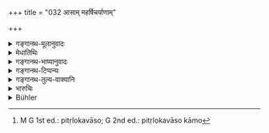 +++
title = "032 आसाम् महर्षिचर्याणाम्"

+++

<details><summary>गङ्गानथ-मूलानुवादः</summary>

Having discarded his body by one of these methods adopted by the Great Sages, the Brāhmaṇa, with sorrow and fear departed, becomes exalted in the region of Brahman.—(32).
</details>

<details><summary>मेधातिथिः</summary>

पूर्वोक्तानि तपांसि महाप्रस्थानं चानन्तरोक्तं **महर्षिचर्या** । **आसाम् अन्यतमया** नदीप्रवेशेन भृगुप्रपतनेनाग्निप्रवेशेनाहारनिवृत्त्या वा शरीरं त्यजेत् । अस्य फलं **वीतशोकभयस्य** **ब्रह्मलोक**प्राप्तिः । नरकादिदुःखानुभवः शोकः । भयं नरकं गमिष्यामीति । तद् अस्य व्येति । अव्यवधानेनैव, नार्चिरादिक्रमेण, ब्रह्मलोकं प्राप्नोति । इह स्थानविशेषो ब्रह्मलोकः, स्वर्गाद् अपि निरतिशयस् तत्र **महीयते** पूज्यमान आस्ते । न तु ब्रह्मणः स्वाराज्यं प्राप्नोति, लोकग्रहणात् । चतुर्थे ह्य् आश्रमे मोक्षं वक्ष्यति । 

- न केवलकर्मकृतो मोक्ष <u>इत्य् आहुः</u> ।

- <u>ननु</u> चास्याप्य् उक्तम् "विविधाश् चौपनिषदीर् आत्मसंसिद्धये स्रुतीः" (म्ध् ६.२९) इति । आत्मसंसिद्धिश् च आत्मोपासनतया तद्भावापत्तिः । न ह्य् अन्यः संसिद्धिशब्दस्यार्थ उपपद्यते । औपनिषदीषु श्रुतिषु तद्भाव्यं योगिनाम् आत्मानम् "ब्रह्मसंश्थो ऽमृतत्वम् एति" (छु २.२३.१) इति च । अथ सायुज्यं गच्छतीत्यादि (छु २.२०.२) ।

- <u>अथोच्यते</u> । अन्या अपि तपःसिद्धयः श्रूयन्ते । "स यदि पितृलोककामो[^९] भवति" (छु ८.२.१) इत्यादि संकल्पितार्थोपपादिता सार्ष्टिता सालोक्यं च पुरुषस्य भविष्यति । न पुनर् मोक्ष इति । 


[^९]:
     M G 1st ed.: pitṛlokavāso; G 2nd ed.: pitṛlokavāso kāmo

- <u>तद् अयुक्तं</u> विशेषाभावात् । यथैव परिमितफलासूपासनास्व् अधिक्रियते एवम् अमृतत्वप्राप्ताव् अपि । न क्वचिच् छ्रूयते परिव्राजकेनैवोपासनान्य् अद्वैतविषयाणि कर्तव्यानि ।

- <u>ननु</u> च "त्रयो धर्मस्कन्धाः" इत्य् उपक्रम्य "यज्ञो ऽध्ययनं दानम्" (छु २.२३.१) इत्य् अनेन गृहस्थधर्मा उक्ताः । "तप एव" इत्य् अनेन वानप्रस्थः । "ब्रह्मचार्य् आचार्यकुलवासी" इत्य् अनेन नैष्ठिकः । "ब्रह्मसंस्थः" इत्य् अनेन परिव्राजकः । एतेषां त्रयाणां पुण्यलोका उक्ताः । पारिशेष्याद् एतद्व्यतिरिक्तस्यामृतत्वम् ।

- <u>नैवम्</u> । ब्रह्मणि संतिष्ठते प्रयतते तत्परस्य ब्रह्मसंस्थस्य यौगिकत्वाद् अस्य शब्दस्य । 

- <u>ननु</u> च यदि सर्वेषाम् अधिकारस् तदैतावद् एव वक्तव्यम् "ब्रह्मसंस्थो ऽमृतत्वम् एति" (छु २.२३.१) इति ।

- <u>नैवम्</u> । आश्रमाणां स्वविधिवाक्यावगतं फलं संपत्क्षयिणः "पुण्यलोका भवन्ति" ति ब्रह्मसंस्थस्य तदाश्रमावस्थितस्यैवामृतत्वम् अपुनरावृत्तिलक्षणं विधीयते । 

- <u>ननु</u> चाद्वैतरूपं ब्रह्मेत्य् आत्मविदः । स च निवृत्तकर्माख्यः । आश्रमाश् च प्रवृत्तमार्गाख्याः क्रियाकारकफलभेदानुष्ठानात्मकाः । तत्राद्वैतात्मविज्ञाने समानभेदाश्रयाणि च गृहस्थाद्यग्निहोत्रकर्मादीनीति परस्परविरोधः ।

- <u>अत्रोच्यते</u> । समानम् एतत् पारिव्राज्ये ऽपि यमनियमानाम् इष्टत्वात् ते च भेदाश्रयाः ।

- <u>अथाप्य्</u> उच्येत कर्मसंन्यासिनो निवृत्तिमार्गावस्थायिनो नैव केचिच् छास्त्रार्थविधयः सन्ति । 

- <u>नायं</u> शास्त्रार्थः । अहंकारममकारत्याग एव संन्यासो वक्ष्यते, नाशेषशास्त्रार्थत्यागः । तस्यापि क्षुधाद्युपहतस्य भिक्षादौ प्रवर्तमानस्यास्त्य् एव क्रियाकारकसंबन्धः । तत्र लौकिके दृष्टार्थभेदे प्रवर्तमानस्य अद्वैतात्मविज्ञानभावनम् अविरुद्धम्, शास्त्रीय त्व् अग्निहोत्रादौ विरोधाद् इति को युक्तकार्य् एवं वदेत् ।

- <u>अथोच्यते</u> । क्षुधाद्युपहतस्याप्य् अद्वैतत्यागो विरोधिना भोजनेन तावत्काल एव । यथान्धतमसि चलितस्य गच्छतः कण्टकप्रदेशे पादन्यासः सवितरि पुनर् उदिते लब्धप्रकाशस्य पुनर् न्याय्यम् एवाध्वन्यस्याकण्टके ऽवस्थानम् । तथा क्षुधाद्युपघाते विच्छिन्नात्मविज्ञानस्य क्षणम् आलोकस्थानीयायां क्षुन्निवृत्तौ पुनर् दृढसंस्कारवशाद् अद्वैत एवावस्थानम् इति ।

- <u>तत् तापसे</u> ऽप्य् अविरुद्धम् । गृहस्थस्यापि पुत्रदारादितयोपासनम् अविरुद्धम् । बहुव्यापारतस् तु भेदसात्म्यतां गतस्य कुतो ऽद्वैतसंस्कारोत्पत्तिः । उक्तं च गृहस्थधर्मेषु "एकाकी चिन्तयेत्" (म्ध् ४.२५८) इति । तथा "पुत्रे सर्वं समासज्य" (म्ध् ४.२५७) इति ।

- <u>ननु</u> च "तस्माद् उ ह न पुरायुषः स्वः कामी प्रेयात्" (श्ब् १०.२.६.७) इति श्रुतिः । तत्र कुतो वानप्रस्थस्य शरीरत्यागः । न हि सा श्रुतिर् वानप्रस्थाद् अन्यत्रानया स्मृत्या विषय उपस्थापयितुं शक्यते । बलीयसी हि श्रुतिः । सा च स्मृत्यनुरोधेन न संकोचम् अर्हति ।

- <u>उच्यते</u> । जरसा विशीर्णस्यानिष्टसंदर्शनादिना वा विदिते प्रत्यासन्ने मृत्यौ मुमूर्षतो न श्रुतिविरोधः । एवं हि तत्र श्रूयते "न पुरायुषः" इति । अवस्थाविशेषे ह्य् अनभिप्रेते मरणे एतावद् एवावक्ष्यत् "न स्वः कामी प्रेयात्" इति । अरिष्टोपदेशश् चोपनिषत्स्व् एवम् अर्थवान् भवति । यस्य त्व् एतन्निमित्तं मरणं नास्ति ॥ ६.३२ ॥
</details>

<details><summary>गङ्गानथ-भाष्यानुवादः</summary>

The austerities spoken of above and the ‘Grand Journey’ just spoken of constitute ‘*the methods adopted by the Great Sages*.’ By ‘*one of these*’—by drowning in a river, by falling from a precipice, by burning one self by fire, by starving one’self to death—one should discard his body.

The result of this is that ‘with sorrow and fear departed’ he reaches the regions of Brahman. ‘*Sorrow*’ consists in the experiencing of the sufferings of hell, etc.,—^(‘)*Fear*’—of going to hell. Both these disappear for the man; and directly—not having to pass through the several stages of Light, etc.—he goes to the region of Brahman.

The ‘*region of Brahman*’ is a particular place, superior than Heaven itself; and in that ‘*he becomes exalted*’—remains to honoured. This does not mean that he obtains the ‘Selfsovereignty’ of Brahman; since the text distinctly adds the term ‘region’; specially as Liberation is going to be spoken as being led to from the *fourth* Life-stage.

They say that Liberation is not attained by mere Action.

But this is not right; since in this very work it has been said—‘he should study the Vedic texts contained in the Upaniṣads in order to attain the Self’; and ‘attainment of the Self’ is nothing more than
*meditating*,’ *upon the Self and thereby becoming absorbed in it*;
there can be no other meaning of the term ‘attain’. And further what is to be meditated upon by *yogins* in connection with the Upaniṣad-texts is the Self:—‘One fixed in Brahman reaches immortality’, ‘he becomes absorbed therein’ and so forth.

It might be argued that—“there are other forms of success proceeding from austerities, spoken of in such texts as ‘if he is desirous of reaching the regions of the Pitṛs etc. etc.’; wherein we find it stated that man can attain that degree of greatness which belongs to Brahman, and which is acquired by his determined activity; but this cannot be
*Liberation*.”

But this is not right. Because there is no distinction made. The man of action is just as much entitled to ‘Immortality’ (which is Liberation) as to the forms of worship leading to inferior results. It is nowhere declared that those forms of worship which relate to Non-duality shall be followed by the *Renunciate only*.

“But, having declared that ‘there are three departments of *Dharma*’, the Upaniṣad (Chāndogya) names ‘sacrifice, study and charity’, which represent the duties of the Householder; then it mentions ‘austerity’ which refers to the Hermit; then it speaks of the^(‘)Student dwelling in the Teacher’s house’, which refers to the Life-long Student; and lastly it mentions ‘one who is fixed in Brahman’, and this refers to the Renunciate. Further on, it declares that the former three lead to ‘sacred regions’; from which it follows that it is the remaining fourth, the Renunciate, who attains Immortality.”

Not so at all; the term ‘*brahmasaṃstha*’, ‘fixed in Brahman’, is used in its literal sense of ‘one who is given up to meditating upon Brahman’ \[and this has no reference to any particular stage of life\].

“If all men were equally entitled to it, then all that the Upaniṣad need have said is ‘one who is fixed in Brahman reaches Immortality’ \[and nothing need have been said regarding the three life-stages\]”.

Not so; what the passage means is that,—‘the several life-stages lead to sacred regions, which constitutes the result mentioned in connection with the Injunctions relating to the stages; but if, *while still in the same stages*, if a man fixes himself upon Brahman, he attains
*Immortality*, which means *non-return to birth*.’

“Those who know the Self have declarered that Brahman is non-dual; and It is also called ‘one in whom all activity has ceased’; the Life-stages on the other hand, all constitute the path of activity, consisting of the performance of various acts leading up to various results; so that there is a clear incompatibility between the ‘knowing of the *non-dual* Self’ and the performance of the *Agnihotra* and other rites, which are inseparable from the stages of the Householder &c., and which are all based upon notions of *diversity*

Our answer to this is as follows:—This would be equally applicable to Renunciation also, which also consists of restraints and observances, which presuppose diversity.

It might be argued that—“For the man who has renounced all activity and entered the path of Inaction, there are no scriptural injunctions at all”.

Such certainly is not the meaning of the scriptures. Renunciation is going to be described as ‘the surrendering of the notions of *I* and
*mine*’, and not the abandoning of all that is enjoined by the
scriptures. Further, in connection with the Renunciate also, when he is hungry and goes about begging food, the notion of action and agent is always present. Under the circumstances, what reasonable man could assert that—“in the case of the Renunciate there is no incompatibility between his engaging in the said acts pertaining to the ordinary worldly life and his realising of the non-dual Brahman,—while there is a clear incompatibility between this latter and the performance of the
*Agnihotra* and other acts prescribed by the scriptures”?

The following argument may here be put forward “When the Renunciate is hungry and engages himself in eating, there is certainly incompatibility between this act and his knowledge of Self; but this incompatibility or incongruity lasts during that time only; just when a man walks in the dark he may put hist foot upon thorny places; but when the sun rises and he obtains sufficient light, he places his foot only upon the right path, which is free from thorns; in the same manner, during the time that the man is suffering from hunger, he loses sight of his knowledge of Self; but as soon as the cessation of hunger comes about, like light in the other case, his firm conviction regarding the Self reasserts itself and the man regains his knowledge”.

The same may be said regarding the Hermit also.

For the Householder also, there would be nothing incongruous in his attending to his wife and children and also meditating upon Brahman.

“But how can the man of manifold activities, who has become identified with *diversity*, ever obtain conviction regarding *Non-duality*”?

In connection with the duties of the Householder also it has been laid down that—‘he shall meditate in solitude’ (4.248), and ‘having made over eveything to his son &c.’ (4.247)

“It has been declared in the *Śruti* that ‘the man desiring heaven should not die before the span of his lift; has run out how then can there beany ‘giving up of the body’ for the Hermit? It is not possible for the present text to restrict this *Śruti-* text to cases *other than that of the Hermit*. Because the *Śruti* is more authoritative, and as such, could not be restricted in its scope by the *Smṛti*.”

There would be no going against the said *Śruti* if the man were to seek death when his body is torn up by old age and by sorrows and he knows that death is near at hand. What the

*Śruti* says is ‘before the span of his life has run out’; where as if
dying were not considered right under nay and every circumstances, then it would have simply said ‘one desirous of heaven should not die.’ Further, the Upaniṣads speak of several signs of approaching death; and these also have their use in connection with the *Śruti* in question; the sense being that ‘unless a man knows of impending death by means of such signs he shall not seek to die.”—(32)
</details>

<details><summary>गङ्गानथ-टिप्पन्यः</summary>

‘*Āsām anyatamayā*’—‘The aforesaid austerities as also the *Great Journey*’ (Medhātithi); so also ‘others.’ There is no difference of opinion among the commentators, as Buhler makes out,

Hopkins is wrong in translating ‘*bhṛguprapāta*’ as ‘drowning;’—Buhler has understood it rightly to mean ‘precipitating himself from a mount.’

This verse is quoted in *Mitākṣarā* (on 3.55), winch adds the following notes:—The ‘*brahmoloka*’ here meant is not ‘the eternal Brahman’, but a particular *region*; otherwise there would be no sense in the adding of the term ‘*loka*’; also because Liberation (which would be the ‘reaching of the eternal Brahman’) is not held to be attained without the fourth Life-stage of Renunciation; as is clear from the *Śruti* text (Chāndogya) which speaks of the first three life-stages as ‘*puṇyalokāḥ*’, ‘leading to sacred regions’, and of the ‘*Brahmasaṃstha*’ (Renunciate) alone as attaining immortality.’

This verse is quoted in *Parāśaramādhava* (Ācāra, p. 5.31);—in
*Aparārka* (p. 945), which adds that the ‘methods’ referred to are those
described under verse 23 *et. seq*. it adds that all that has been prescribed under the ‘duties of the Religious Student’ has to be followed by the Householder, the Hermit and the Renunciate also, in so far as it does not militate against anything that has been prescribed specifically for any of these.

It is quoted in *Nirṇayasindhu* (p. 398).
</details>

<details><summary>गङ्गानथ-तुल्य-वाक्यानि</summary>

**(verses 6.31-32)  
**

See Comparative notes for [Verse 6.31].
</details>

<details><summary>भारुचिः</summary>

032	A Brahmana, having got rid of his body by one of those modes practised by the great sages, is exalted in the world of Brahman, free from sorrow and fear.
</details>

<details><summary>Bühler</summary>

032	A Brahmana, having got rid of his body by one of those modes practised by the great sages, is exalted in the world of Brahman, free from sorrow and fear.
</details>
